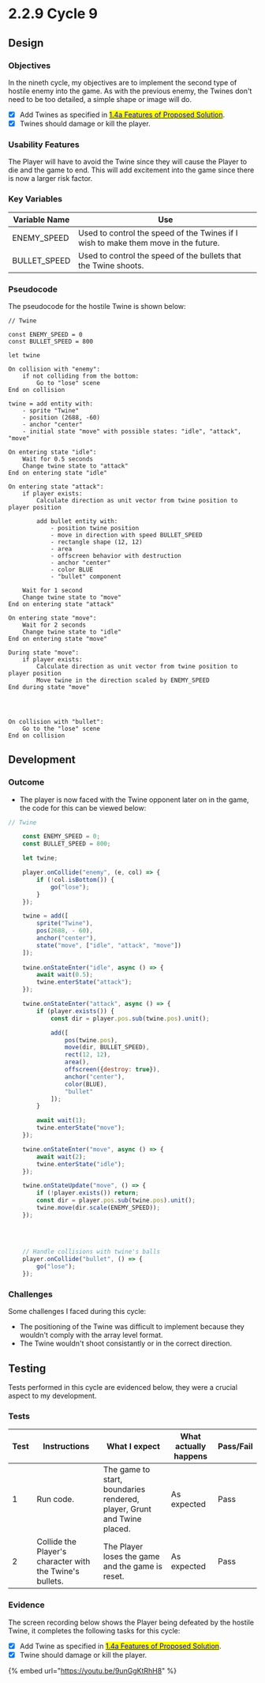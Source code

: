 # 2.2.9 Cycle 9

## Design

### Objectives

In the nineth cycle, my objectives are to implement the second type of hostile enemy into the game. As with the previous enemy, the Twines don't need to be too detailed, a simple shape or image will do.

* [x] Add Twines as specified in [<mark style="color:blue;">1.4a Features of Proposed Solution</mark>](../1-analysis/1.4a-features-of-the-proposed-solution.md#opponents).
* [x] Twines should damage or kill the player.

### Usability Features

The Player will have to avoid the Twine since they will cause the Player to die and the game to end. This will add excitement into the game since there is now a larger risk factor.



### Key Variables

| Variable Name | Use                                                                                |
| ------------- | ---------------------------------------------------------------------------------- |
| ENEMY\_SPEED  | Used to control the speed of the Twines if I wish to make them move in the future. |
| BULLET\_SPEED | Used to control the speed of the bullets that the Twine shoots.                    |

### Pseudocode

The pseudocode for the hostile Twine is shown below:

```
// Twine

const ENEMY_SPEED = 0
const BULLET_SPEED = 800

let twine

On collision with "enemy":
    if not colliding from the bottom:
        Go to "lose" scene
End on collision

twine = add entity with:
    - sprite "Twine"
    - position (2688, -60)
    - anchor "center"
    - initial state "move" with possible states: "idle", "attack", "move"

On entering state "idle":
    Wait for 0.5 seconds
    Change twine state to "attack"
End on entering state "idle"

On entering state "attack":
    if player exists:
        Calculate direction as unit vector from twine position to player position

        add bullet entity with:
            - position twine position
            - move in direction with speed BULLET_SPEED
            - rectangle shape (12, 12)
            - area
            - offscreen behavior with destruction
            - anchor "center"
            - color BLUE
            - "bullet" component
        
    Wait for 1 second
    Change twine state to "move"
End on entering state "attack"

On entering state "move":
    Wait for 2 seconds
    Change twine state to "idle"
End on entering state "move"

During state "move":
    if player exists:
        Calculate direction as unit vector from twine position to player position
        Move twine in the direction scaled by ENEMY_SPEED
End during state "move"




On collision with "bullet":
    Go to the "lose" scene
End on collision
```

## Development

### Outcome

* The player is now faced with the Twine opponent later on in the game, the code for this can be viewed below:

```javascript
// Twine

    const ENEMY_SPEED = 0;
    const BULLET_SPEED = 800;

    let twine;

    player.onCollide("enemy", (e, col) => {
        if (!col.isBottom()) {
            go("lose");
        }
    });

    twine = add([
        sprite("Twine"),
        pos(2688, - 60),
        anchor("center"),
        state("move", ["idle", "attack", "move"])
    ]);
    
    twine.onStateEnter("idle", async () => {
        await wait(0.5);
        twine.enterState("attack");
    });

    twine.onStateEnter("attack", async () => {
        if (player.exists()) {
            const dir = player.pos.sub(twine.pos).unit();

            add([
                pos(twine.pos),
                move(dir, BULLET_SPEED),
                rect(12, 12),
                area(),
                offscreen({destroy: true}),
                anchor("center"),
                color(BLUE),
                "bullet"
            ]);
        }

        await wait(1);
        twine.enterState("move");
    });

    twine.onStateEnter("move", async () => {
        await wait(2);
        twine.enterState("idle");
    });

    twine.onStateUpdate("move", () => {
        if (!player.exists()) return;
        const dir = player.pos.sub(twine.pos).unit();
        twine.move(dir.scale(ENEMY_SPEED));
    });
    
    
    
    
    // Handle collisions with twine's balls
    player.onCollide("bullet", () => {
        go("lose");
    });
```

### Challenges

Some challenges I faced during this cycle:

* The positioning of the Twine was difficult to implement because they wouldn't comply with the array level format.
* The Twine wouldn't shoot consistantly or in the correct direction.

## Testing

Tests performed in this cycle are evidenced below, they were a crucial aspect to my development.

### Tests

| Test | Instructions                                             | What I expect                                                           | What actually happens | Pass/Fail |
| ---- | -------------------------------------------------------- | ----------------------------------------------------------------------- | --------------------- | --------- |
| 1    | Run code.                                                | The game to start, boundaries rendered, player, Grunt and Twine placed. | As expected           | Pass      |
| 2    | Collide the Player's character with the Twine's bullets. | The Player loses the game and the game is reset.                        | As expected           | Pass      |

### Evidence

The screen recording below shows the Player being defeated by the hostile Twine, it completes the following tasks for this cycle:

* [x] Add Twine as specified in [<mark style="color:blue;">1.4a Features of Proposed Solution</mark>](../1-analysis/1.4a-features-of-the-proposed-solution.md#opponents).
* [x] Twine should damage or kill the player.

{% embed url="https://youtu.be/9unGgKtRhH8" %}
